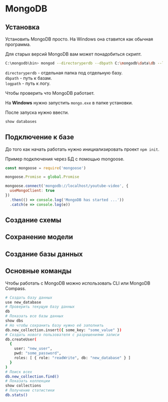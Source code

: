# MongoDB

## Установка

Установить MongoDB просто. На Windows она ставится как обычная программа.

Для старых версий MongoDB вам может понадобиться скрипт.

```bash
C:\mongodb\bin> mongod --directoryperdb --dbpath C:\mongodb\data\db --logpath C:\mongodb\log\mongo.log --logappend --rest --install
```

`directoryperdb` - отдельная папка под отдельную базу.<br>
`dbpath` - путь к базам.<br>
`logpath` - путь к логу.<br>

Чтобы проверить что MongoDB работает.

На **Windows** нужно запустить `mongo.exe` в папке установки.

После запуска нужно ввести.

```bash
show databases
```

## Подключение к базе

До того как начать работать нужно инициализировать проект `npm init`.

Пример подключения через БД с помощью mongoose.

```javascript
const mongoose = require('mongoose')

mongoose.Promise = global.Promise

mongoose.connect('mongodb://localhost/youtube-video', {
  useMongoClient: true
})
  .then(() => console.log('MongoDB has started ...'))
  .catch(e => console.log(e))
```

## Создание схемы

## Сохранение модели

## Создание базы данных

## Основные команды

Чтобы работать с MongoDB можно использовать CLI или MongoDB Compass.

```bash
# Создать базу данных
use new_database
# Проверить текущую базу данных
db
# Показать все базы данных
show dbs
# Но чтобы сохранить базу нужно её заполнить
db.new_collection.insert({ some_key: "some_value" })
# Создать нового пользователя с разрешениями записи
db.createUser(
  {
    user: "new_user",
    pwd: "some_password",
    roles: [ { role: "readWrite", db: "new_database" } ]
  }
)
# Поиск всех
db.new_collection.find()
# Показать коллекции
show collections
# Получение статистики
db.stats()
```

